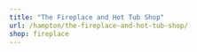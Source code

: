 ```yaml
---
title: "The Fireplace and Hot Tub Shop"
url: /hampton/the-fireplace-and-hot-tub-shop/
shop: fireplace
---
```

